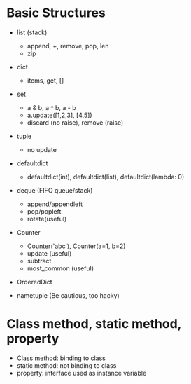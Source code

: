 # Basic Structures
* list (stack)
  * append, +, remove, pop, len
  * zip
  
* dict
  * items, get, []
  
* set
  * a & b, a ^ b, a - b
  * a.update([1,2,3], [4,5])
  * discard (no raise), remove (raise)
  
* tuple
  * no update
* defaultdict
  * defaultdict(int), defaultdict(list), defaultdict(lambda: 0)
  
* deque (FIFO queue/stack)
  * append/appendleft
  * pop/popleft
  * rotate(useful)
  
* Counter
  * Counter('abc'), Counter(a=1, b=2)
  * update (useful)
  * subtract
  * most_common (useful)
* OrderedDict
* nametuple (Be cautious, too hacky)

# Class method, static method, property
* Class method: binding to class
* static method: not binding to class
* property: interface used as instance variable
